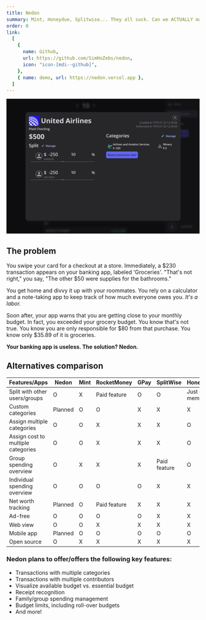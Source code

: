 ```yaml
---
title: Nedon
summary: Mint, Honeydue, Splitwise... They all suck. Can we ACTUALLY manage our finances properly?
order: 0
link:
  [
    {
      name: Github,
      url: https://github.com/SimHoZebs/nedon,
      icon: "icon-[mdi--github]",
    },
    { name: demo, url: https://nedon.vercel.app },
  ]
---
```


![nedon in action](../../assets/nedon-preview.png)

## The problem

You swipe your card for a checkout at a store. Immediately, a $230 transaction appears on your banking app, labeled 'Groceries'. "That's not right," you say, "The other $50 were supplies for the bathrooms."

You get home and divvy it up with your roommates. You rely on a calculator and a note-taking app to keep track of how much everyone owes you. *It's a labor.*

Soon after, your app warns that you are getting close to your monthly budget. In fact, you exceeded your grocery budget. You know that's not true. You know you are only responsible for $80 from that purchase. You know only $35.89 of it is groceries.

**Your banking app is useless. The solution? Nedon.**

## Alternatives comparison

<div class=" w-full overflow-x-scroll border-slate-800">

| Features/Apps                      | Nedon   | Mint | RocketMoney  | GPay | SplitWise    | Honeydue        |
| ---------------------------------- | ------- | ---- | ------------ | ---- | ------------ | --------------- |
| Split with other users/groups      | O       | X    | Paid feature | O    | O            | Just one member |
| Custom categories                  | Planned | O    | O            | X    | X            | X               |
| Assign multiple categories         | O       | O    | X            | X    | X            | O               |
| Assign cost to multiple categories | O       | O    | X            | X    | X            | O               |
| Group spending overview            | O       | X    | X            | X    | Paid feature | O               |
| Individual spending overview       | O       | O    | O            | O    | X            | X               |
| Net worth tracking                 | Planned | O    | Paid feature | X    | X            | X               |
| Ad-free                            | O       | O    | O            | O    | X            | X               |
| Web view                           | O       | O    | X            | X    | X            | X               |
| Mobile app                         | Planned | O    | O            | O    | O            | O               |
| Open source                        | O       | X    | X            | X    | X            | X               |

</div>

### Nedon plans to offer/offers the following key features:

- Transactions with multiple categories
- Transactions with multiple contributors
- Visualize available budget vs. essential budget
- Receipt recognition
- Family/group spending management
- Budget limits, including roll-over budgets
- And more!
